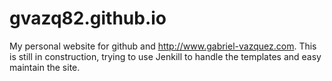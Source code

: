 # gvazq82.github.io

My personal website for github and http://www.gabriel-vazquez.com. This is still in construction, trying to use Jenkill to handle the templates and easy maintain the site.
